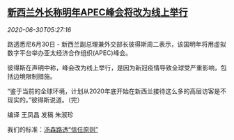 <!--1593496467000-->
[新西兰外长称明年APEC峰会将改为线上举行](https://cn.reuters.com/article/health-coronavirus-newzealand-apec-idCNKBS2410JG)
------

<div><i>2020-06-30T05:27:16</i></div><div class="StandardArticleBody_body"><p>路透悉尼6月30日 - 新西兰副总理兼外交部长彼得斯周二表示，该国明年将用虚拟数字平台举办亚太经济合作组织(APEC)峰会。 </p><p>彼得斯在声明中称，峰会改为线上举行，是因为新冠疫情导致全球受严重影响，包括边境限制措施。 </p><p>“鉴于当前的全球环境，计划从2020年底开始在新西兰接待这么多的高层访客是不现实的。”彼得斯说道。（完） </p><p>编译 王凤昌 发稿 朱淑珍</p><div class="StandardArticleBody_trustBadgeContainer"><span class="StandardArticleBody_trustBadgeTitle">我们的标准：</span><span class="trustBadgeUrl"><a href="https://www.thomsonreuters.cn/content/dam/openweb/documents/pdf/china/brochures/about-us-1.pdf">汤森路透“信任原则”</a></span></div></div>
